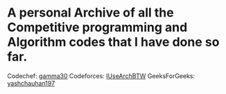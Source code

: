 # A personal Archive of all the Competitive programming and Algorithm codes that I have done so far.

Codechef: [gamma30](https://codechef.com/users/gamma30)
Codeforces: [IUseArchBTW](https://codeforces.com/profile/IUseArchBTW)
GeeksForGeeks: [yashchauhan197](https://auth.geeksforgeeks.org/user/yashchauhan197/practice/)
